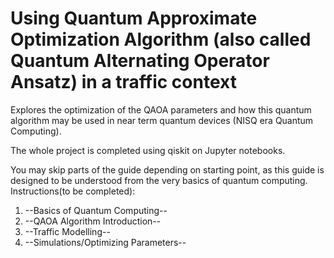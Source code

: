 # Using Quantum Approximate Optimization Algorithm (also called Quantum Alternating Operator Ansatz) in a traffic context

Explores the optimization of the QAOA parameters and how this quantum algorithm may be used in near term quantum devices (NISQ era Quantum Computing).

The whole project is completed using qiskit on Jupyter notebooks.

You may skip parts of the guide depending on starting point, as this guide is designed to be understood from the very basics of quantum computing.
Instructions(to be completed):
1. --Basics of Quantum Computing--
2. --QAOA Algorithm Introduction--
3. --Traffic Modelling--
4. --Simulations/Optimizing Parameters--

